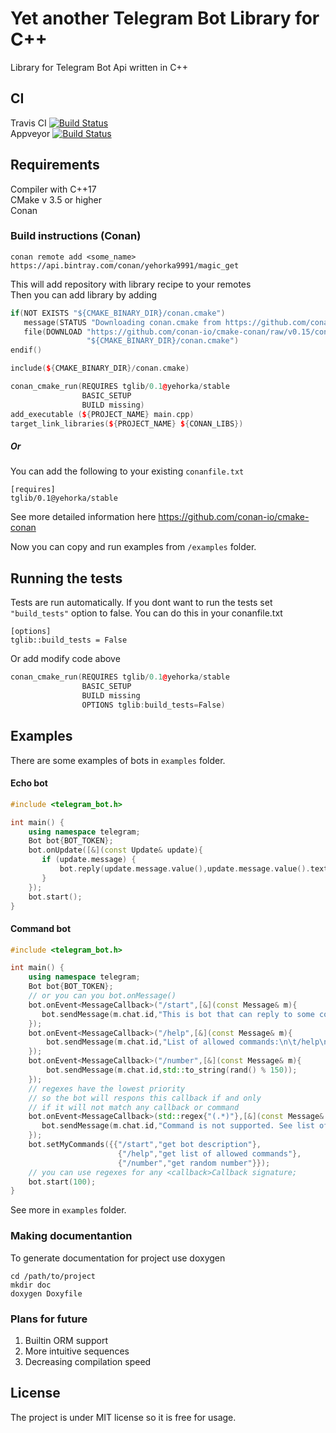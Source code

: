# Yet another Telegram Bot Library for C++

Library for Telegram Bot Api written in C++ 

## CI

Travis CI [![Build Status](https://travis-ci.org/Malibushko/yatgbotlib.svg?branch=master)](https://travis-ci.org/Malibushko/yatgbotlib)  
Appveyor  [![Build Status](https://img.shields.io/appveyor/ci/Malibushko/yatgbotlib/master.svg)](https://ci.appveyor.com/project/Malibushko/yatgbotlib)

## Requirements

Compiler with C++17  
CMake v 3.5 or higher  
Conan 

### Build instructions (Conan)
```
conan remote add <some_name> https://api.bintray.com/conan/yehorka9991/magic_get 
```
This will add repository with library recipe to your remotes  
Then you can add library by adding  
```cpp
if(NOT EXISTS "${CMAKE_BINARY_DIR}/conan.cmake")
   message(STATUS "Downloading conan.cmake from https://github.com/conan-io/cmake-conan")
   file(DOWNLOAD "https://github.com/conan-io/cmake-conan/raw/v0.15/conan.cmake"
                 "${CMAKE_BINARY_DIR}/conan.cmake")
endif()

include(${CMAKE_BINARY_DIR}/conan.cmake)

conan_cmake_run(REQUIRES tglib/0.1@yehorka/stable
                BASIC_SETUP 
                BUILD missing)
add_executable (${PROJECT_NAME} main.cpp)
target_link_libraries(${PROJECT_NAME} ${CONAN_LIBS})
```
##### Or 
You can add the following to your existing `conanfile.txt`  
```
[requires]
tglib/0.1@yehorka/stable
```
See more detailed information here https://github.com/conan-io/cmake-conan

Now you can copy and run examples from `/examples` folder. 

## Running the tests

Tests are run automatically. If you dont want to run the tests set `"build_tests"` option to false. You can do this in your conanfile.txt 
```
[options]
tglib::build_tests = False
```
Or add modify code above
```cpp
conan_cmake_run(REQUIRES tglib/0.1@yehorka/stable
                BASIC_SETUP 
                BUILD missing
                OPTIONS tglib:build_tests=False)
```

## Examples

There are some examples of bots in `examples` folder.  
#### Echo bot
```cpp
#include <telegram_bot.h>

int main() {
    using namespace telegram;
    Bot bot{BOT_TOKEN};
    bot.onUpdate([&](const Update& update){
       if (update.message) {
           bot.reply(update.message.value(),update.message.value().text.value_or("<no text>"));
       }
    });
    bot.start();
}
```

#### Command bot 
```cpp
#include <telegram_bot.h>

int main() {
    using namespace telegram;
    Bot bot{BOT_TOKEN};
    // or you can you bot.onMessage()
    bot.onEvent<MessageCallback>("/start",[&](const Message& m){
       bot.sendMessage(m.chat.id,"This is bot that can reply to some commands.");
    });
    bot.onEvent<MessageCallback>("/help",[&](const Message& m){
        bot.sendMessage(m.chat.id,"List of allowed commands:\n\t/help\n\t/start\n\t/number\n");
    });
    bot.onEvent<MessageCallback>("/number",[&](const Message& m){
        bot.sendMessage(m.chat.id,std::to_string(rand() % 150));
    });
    // regexes have the lowest priority
    // so the bot will respons this callback if and only
    // if it will not match any callback or command
    bot.onEvent<MessageCallback>(std::regex{"(.*)"},[&](const Message& m){
       bot.sendMessage(m.chat.id,"Command is not supported. See list of supported commantd /h");
    });
    bot.setMyCommands({{"/start","get bot description"},
                        {"/help","get list of allowed commands"},
                        {"/number","get random number"}});
    // you can use regexes for any <callback>Callback signature;
    bot.start(100);
}

```
See more in `examples` folder. 

### Making documentantion
To generate documentation for project use doxygen 
```
cd /path/to/project
mkdir doc
doxygen Doxyfile
```

### Plans for future

1. Builtin ORM support 
2. More intuitive sequences 
3. Decreasing compilation speed 

## License

The project is under MIT license so it is free for usage. 



